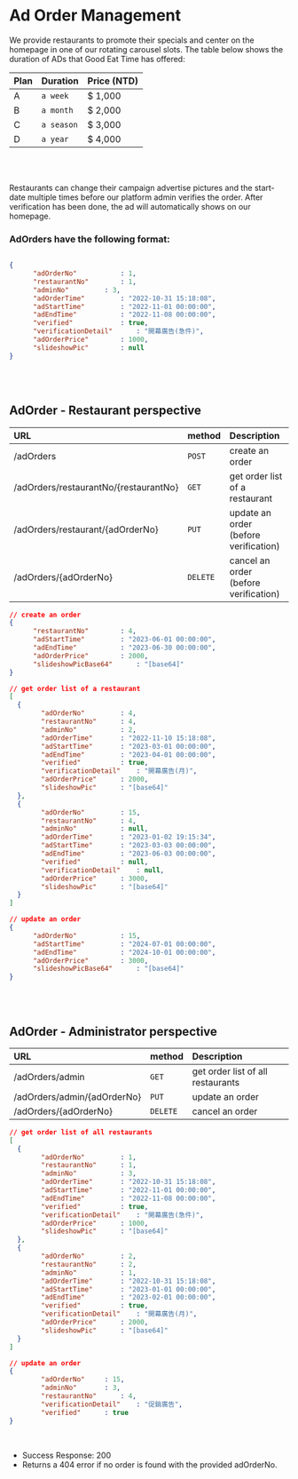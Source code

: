 # Ad Order Management
We provide restaurants to promote their specials and center on the homepage in one of our rotating carousel slots. The table below shows the duration of ADs that Good Eat Time has offered:


| Plan | Duration | Price (NTD)
| :--- | :--- |  :--- | 
| A| `a week` | $ 1,000
| B | `a month` | $ 2,000
| C | `a season` | $ 3,000
| D | `a year` | $ 4,000
<br>
<br>

Restaurants can change their campaign advertise pictures and the start-date multiple times before our platform admin verifies the order. After verification has been done, the ad will automatically shows on our homepage.
<br>


### AdOrders have the following format:
```JSON

{
	  "adOrderNo"			: 1,
	  "restaurantNo"		: 1,
	  "adminNo"			: 3,
	  "adOrderTime"			: "2022-10-31 15:18:08",
	  "adStartTime"			: "2022-11-01 00:00:00",
	  "adEndTime"			: "2022-11-08 00:00:00",
	  "verified"			: true,
	  "verificationDetail"		: "開幕廣告(急件)",
	  "adOrderPrice"		: 1000,
	  "slideshowPic"		: null
}
```
<br>
<br>

## AdOrder - Restaurant perspective
| URL | method | **Description** |
| :--- | :--- | :--- |
| /adOrders | `POST` | create an order |
| /adOrders/restaurantNo/{restaurantNo} | `GET` | get order list of a restaurant |
| /adOrders/restaurant/{adOrderNo} | `PUT` | update an order (before verification)|
| /adOrders/{adOrderNo} | `DELETE` | cancel an order (before verification)|


```JSON 
// create an order
{
	  "restaurantNo"		: 4,
	  "adStartTime"			: "2023-06-01 00:00:00",
	  "adEndTime"			: "2023-06-30 00:00:00",
	  "adOrderPrice"		: 2000,
	  "slideshowPicBase64"		: "[base64]"
}
```
```JSON 
// get order list of a restaurant
[
  {
	    "adOrderNo"			: 4,
	    "restaurantNo"		: 4,
	    "adminNo"			: 2,
	    "adOrderTime"		: "2022-11-10 15:18:08",
	    "adStartTime"		: "2023-03-01 00:00:00",
	    "adEndTime"			: "2023-04-01 00:00:00",
	    "verified"			: true,
	    "verificationDetail"	: "開幕廣告(月)",
	    "adOrderPrice"		: 2000,
	    "slideshowPic"		: "[base64]"
  },
  {
	    "adOrderNo"			: 15,
	    "restaurantNo"		: 4,
	    "adminNo"			: null,
	    "adOrderTime"		: "2023-01-02 19:15:34",
	    "adStartTime"		: "2023-03-03 00:00:00",
	    "adEndTime"			: "2023-06-03 00:00:00",
	    "verified"			: null,
	    "verificationDetail"	: null,
	    "adOrderPrice"		: 3000,
	    "slideshowPic"		: "[base64]"
  }
]
```
```JSON
// update an order
{
	  "adOrderNo"			: 15,
	  "adStartTime"			: "2024-07-01 00:00:00",
	  "adEndTime"			: "2024-10-01 00:00:00",
	  "adOrderPrice"		: 3000,
	  "slideshowPicBase64"		: "[base64]"
}
```
<br>
<br>

## AdOrder - Administrator perspective
| URL | method | **Description** |
| :--- | :--- | :--- |
| /adOrders/admin | `GET` | get order list of all restaurants |
| /adOrders/admin/{adOrderNo} | `PUT` | update an order|
| /adOrders/{adOrderNo} | `DELETE` | cancel an order|
```JSON
// get order list of all restaurants
[
  {
	    "adOrderNo"			: 1,
	    "restaurantNo"		: 1,
	    "adminNo"			: 3,
	    "adOrderTime"		: "2022-10-31 15:18:08",
	    "adStartTime"		: "2022-11-01 00:00:00",
	    "adEndTime"			: "2022-11-08 00:00:00",
	    "verified"			: true,
	    "verificationDetail"	: "開幕廣告(急件)",
	    "adOrderPrice"		: 1000,
	    "slideshowPic"		: "[base64]"
  },
  {
	    "adOrderNo"			: 2,
	    "restaurantNo"		: 2,
	    "adminNo"			: 1,
	    "adOrderTime"		: "2022-10-31 15:18:08",
	    "adStartTime"		: "2023-01-01 00:00:00",
	    "adEndTime"			: "2023-02-01 00:00:00",
	    "verified"			: true,
	    "verificationDetail"	: "開幕廣告(月)",
	    "adOrderPrice"		: 2000,
	    "slideshowPic"		: "[base64]"
  }
]
```
```JSON
// update an order
{
		"adOrderNo"		: 15,
		"adminNo"		: 3,
		"restaurantNo"		: 4,
		"verificationDetail"	: "促銷廣告",
		"verified"		: true
}
```
<br>

 - Success Response: 200
 - Returns a 404 error if no order is found with the provided adOrderNo.
